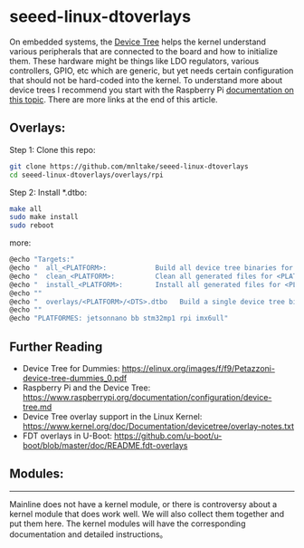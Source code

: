 # seeed-linux-dtoverlays

On embedded systems, the [Device Tree](https://elinux.org/Device_Tree_What_It_Is) helps the kernel understand various peripherals that are connected to the board and how to initialize them. These hardware might be things like LDO regulators, various controllers, GPIO, etc which are generic, but yet needs certain configuration that should not be hard-coded into the kernel. To understand more about device trees I recommend you start with the Raspberry Pi [documentation on this topic](https://www.raspberrypi.org/documentation/configuration/device-tree.md). There are more links at the end of this article.



Overlays:
------------

Step 1: Clone this repo:
```sh
git clone https://github.com/mnltake/seeed-linux-dtoverlays
cd seeed-linux-dtoverlays/overlays/rpi

```
Step 2: Install *.dtbo:
```sh
make all
sudo make install
sudo reboot
```
more:
```sh
@echo "Targets:"
@echo "  all_<PLATFORM>:            Build all device tree binaries for <PLATFORM>"
@echo "  clean_<PLATFORM>:          Clean all generated files for <PLATFORM>"
@echo "  install_<PLATFORM>:        Install all generated files for <PLATFORM> (sudo)"
@echo ""
@echo "  overlays/<PLATFORM>/<DTS>.dtbo   Build a single device tree binary"
@echo ""
@echo "PLATFORMES: jetsonnano bb stm32mp1 rpi imx6ull"

```

## Further Reading
- Device Tree for Dummies: https://elinux.org/images/f/f9/Petazzoni-device-tree-dummies_0.pdf
- Raspberry Pi and the Device Tree: https://www.raspberrypi.org/documentation/configuration/device-tree.md
- Device Tree overlay support in the Linux Kernel: https://www.kernel.org/doc/Documentation/devicetree/overlay-notes.txt
- FDT overlays in U-Boot: https://github.com/u-boot/u-boot/blob/master/doc/README.fdt-overlays

## Modules:
------------
Mainline does not have a kernel module, or there is controversy about a kernel module that does work well. We will also collect them together and put them here.
The kernel modules will have the corresponding documentation and detailed instructions。
